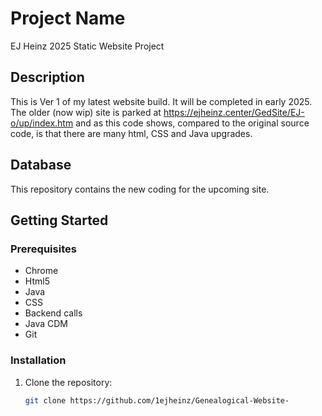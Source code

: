 # Project Name
EJ Heinz 2025 Static Website Project

## Description
This is Ver 1 of my latest website build. It will be completed in early 2025. The older (now wip) site is parked at https://ejheinz.center/GedSite/EJ-o/up/index.htm and as this code shows, compared to the original source code, is that there are many html, CSS and Java upgrades. 

## Database
This repository contains the new coding for the upcoming site.

## Getting Started
### Prerequisites
- Chrome
- Html5
- Java
- CSS
- Backend calls
- Java CDM
- Git

### Installation
1. Clone the repository:
   ```sh 
   git clone https://github.com/1ejheinz/Genealogical-Website-